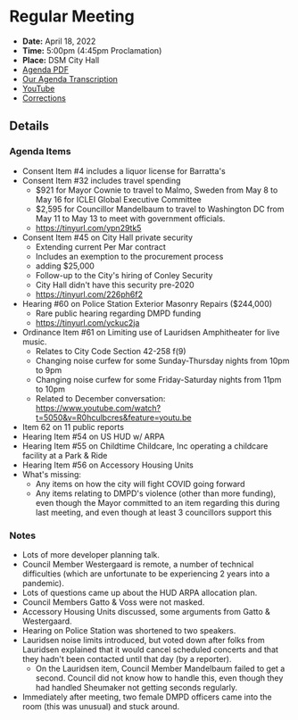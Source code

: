 # Regular Meeting

- **Date:** April 18, 2022
- **Time:** 5:00pm (4:45pm Proclamation)
- **Place:** DSM City Hall
- [Agenda PDF](https://councildocs.dsm.city/agendas/ag20220418.pdf?pdf=Agenda&t=1650048264292)
- [Our Agenda Transcription](#/view/agenda~2022~transcription~04-18_RM)
- [YouTube](https://www.youtube.com/watch?v=avP9LFxq4Os)
- [Corrections](https://councildocs.dsm.city/corrections/20220418%20cap.pdf?pdf=Corrections&t=1650048264292)

## Details

### Agenda Items

- Consent Item #4 includes a liquor license for Barratta's
- Consent Item #32 includes  travel spending
    - $921 for Mayor Cownie to travel to Malmo, Sweden from May 8 to May 16 for ICLEI Global Executive Committee
    - $2,595 for Councillor Mandelbaum to travel to Washington DC from May 11 to May 13 to meet with government officials.
    - https://tinyurl.com/ypn29tk5
- Consent Item #45 on City Hall private security
    - Extending current Per Mar contract
    - Includes an exemption to the procurement process
    - adding $25,000
    - Follow-up to the City's hiring of Conley Security
    - City Hall didn't have this security pre-2020
    - https://tinyurl.com/226ph6f2
- Hearing #60 on Police Station Exterior Masonry Repairs ($244,000)
    - Rare public hearing regarding DMPD funding
    - https://tinyurl.com/yckuc2ja
- Ordinance Item #61 on Limiting use of Lauridsen Amphitheater for live music.
    - Relates to City Code Section 42-258 f(9)
    - Changing noise curfew for some Sunday-Thursday nights from 10pm to 9pm
    - Changing noise curfew for some Friday-Saturday nights from 11pm to 10pm
    - Related to December conversation: https://www.youtube.com/watch?t=5050&v=R0hculbcres&feature=youtu.be
 - Item 62 on 11 public reports
- Hearing Item #54 on US HUD w/ ARPA
- Hearing Item #55 on Childtime Childcare, Inc operating a childcare facility at a Park & Ride
- Hearing Item #56 on Accessory Housing Units
- What's missing:
    - Any items on how the city will fight COVID going forward
    - Any items relating to DMPD's violence (other than more funding), even though the Mayor committed to an item regarding this during last meeting, and even though at least 3 councillors support this

### Notes

- Lots of more developer planning talk.
- Council Member Westergaard is remote, a number of technical difficulties (which are unfortunate to be experiencing 2 years into a pandemic).
- Lots of questions came up about the HUD ARPA allocation plan.
- Council Members Gatto & Voss were not masked.
- Accessory Housing Units discussed, some arguments from Gatto & Westergaard.
- Hearing on Police Station was shortened to two speakers.
- Lauridsen noise limits introduced, but voted down after folks from Lauridsen explained that it would cancel scheduled concerts and that they hadn't been contacted until that day (by a reporter).
    - On the Lauridsen item, Council Member Mandelbaum failed to get a second. Council did not know how to handle this, even though they had handled Sheumaker not getting seconds regularly.
- Immediately after meeting, two female DMPD officers came into the room (this was unusual) and stuck around.
